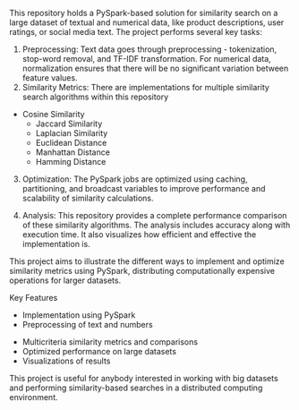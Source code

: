 This repository holds a PySpark-based solution for similarity search on a large dataset of textual and numerical data, like product descriptions, user ratings, or social media text. The project performs several key tasks:
1. Preprocessing: Text data goes through preprocessing - tokenization, stop-word removal, and TF-IDF transformation. For numerical data, normalization ensures that there will be no significant variation between feature values.
2. Similarity Metrics: There are implementations for multiple similarity search algorithms within this repository
- Cosine Similarity
  - Jaccard Similarity
  - Laplacian Similarity
  - Euclidean Distance
  - Manhattan Distance
  - Hamming Distance

3. Optimization: The PySpark jobs are optimized using caching, partitioning, and broadcast variables to improve performance and scalability of similarity calculations.

4. Analysis: This repository provides a complete performance comparison of these similarity algorithms. The analysis includes accuracy along with execution time. It also visualizes how efficient and effective the implementation is.

This project aims to illustrate the different ways to implement and optimize similarity metrics using PySpark, distributing computationally expensive operations for larger datasets.

Key Features

* Implementation using PySpark
* Preprocessing of text and numbers
- Multicriteria similarity metrics and comparisons
- Optimized performance on large datasets
- Visualizations of results

This project is useful for anybody interested in working with big datasets and performing similarity-based searches in a distributed computing environment.
